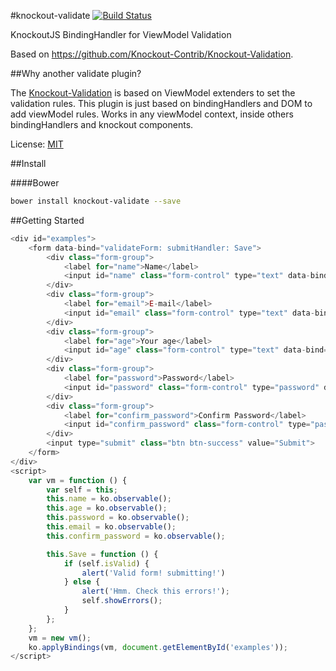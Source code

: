 #knockout-validate
[![Build Status](https://travis-ci.org/gustavobg/knockout-validate.svg)](https://travis-ci.org/gustavobg/knockout-validate)

KnockoutJS BindingHandler for ViewModel Validation

Based on https://github.com/Knockout-Contrib/Knockout-Validation.

##Why another validate plugin?

The [Knockout-Validation](https://github.com/Knockout-Contrib/Knockout-Validation) is based on ViewModel extenders to set the validation rules.
This plugin is just based on bindingHandlers and DOM to add viewModel rules.
Works in any viewModel context, inside others bindingHandlers and knockout components.

License: [MIT](http://www.opensource.org/licenses/mit-license.php)

##Install

####Bower
```sh
bower install knockout-validate --save
```

##Getting Started
```javascript
<div id="examples">
    <form data-bind="validateForm: submitHandler: Save">
        <div class="form-group">
            <label for="name">Name</label>
            <input id="name" class="form-control" type="text" data-bind="value: name, validate: { required: true }" />
        </div>
        <div class="form-group">
            <label for="email">E-mail</label>
            <input id="email" class="form-control" type="text" data-bind="value: email, validate: { email: true }" />
        </div>
        <div class="form-group">
            <label for="age">Your age</label>
            <input id="age" class="form-control" type="text" data-bind="value: age, validate: { digit: true }" />
        </div>
        <div class="form-group">
            <label for="password">Password</label>
            <input id="password" class="form-control" type="password" data-bind="value: password, validate: { required: true }" />
        </div>
        <div class="form-group">
            <label for="confirm_password">Confirm Password</label>
            <input id="confirm_password" class="form-control" type="password" data-bind="value: confirm_password, validate: { required: true, equal: password }" />
        </div>
        <input type="submit" class="btn btn-success" value="Submit">
    </form>
</div>
<script>
    var vm = function () {
        var self = this;
        this.name = ko.observable();
        this.age = ko.observable();
        this.password = ko.observable();
        this.email = ko.observable();
        this.confirm_password = ko.observable();

        this.Save = function () {
            if (self.isValid) {
                alert('Valid form! submitting!')
            } else {
                alert('Hmm. Check this errors!');
                self.showErrors();
            }
        };
    };
    vm = new vm();
    ko.applyBindings(vm, document.getElementById('examples'));
</script>
```


